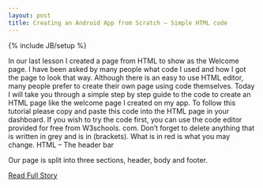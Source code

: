```yaml
---
layout: post
title: Creating an Android App from Scratch – Simple HTML code
---
```

{% include JB/setup %}<p>  In our last lesson I created a page from HTML to show as the Welcome page.  I have been asked by many people what code I used and how I got the page to look that way.  Although there is an easy to use HTML editor, many people prefer to create their own page using code themselves.  Today I will take you through a simple step by step guide to the code to create an HTML page like the welcome page I created on my app.  To follow this tutorial please copy and paste this code into the HTML page in your dashboard.  If you wish to try the code first, you can use the code editor provided for free from W3schools.  com.  Don’t forget to delete anything that is written in grey and is in (brackets).  What is in red is what you may change.  HTML – The header bar
 
 Our page is split into three sections, header, body and footer.<br />
<p><a href="http://www.appsgeyser.com/blog/2013/02/18/creating-an-android-app-from-scratch-simple-html-code/">Read Full Story</a></p>

